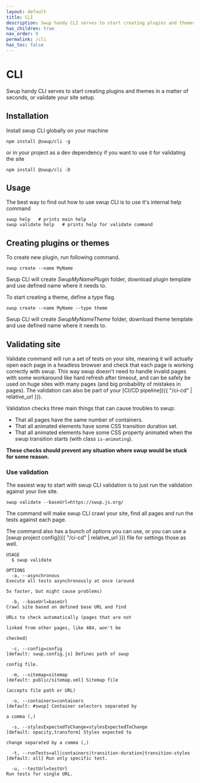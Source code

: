 ```yaml
---
layout: default
title: CLI
description: Swup handy CLI serves to start creating plugins and themes in a matter of seconds, or validate your site setup
has_children: true
nav_order: 8
permalink: /cli
has_toc: false
---
```


# CLI
Swup handy CLI serves to start creating plugins and themes in a matter of seconds, or validate your site setup.

## Installation
Install swup CLI globally on your machine
```shell
npm install @swup/cli -g
```

or in your project as a dev dependency if you want to use it for validating the site

```shell
npm install @swup/cli -D
```

## Usage
The best way to find out how to use swup CLI is to use it's internal help command 

```shell
swup help   # prints main help
swup validate help   # prints help for validate command
```

## Creating plugins or themes
To create new plugin, run following command. 
```shell
swup create --name MyName
```
Swup CLI will create *SwupMyNamePlugin* folder, download plugin template and use defined name where it needs to. 

To start creating a theme, define a type flag. 

```shell
swup create --name MyName --type theme
```

Swup CLI will create *SwupMyNameTheme* folder, download theme template and use defined name where it needs to. 

## Validating site
Validate command will run a set of tests on your site, meaning it will actually open each page in a headless browser and check that each page is working correctly with swup.
This way swup doesn't need to handle invalid pages with some workaround like hard refresh after timeout, and can be safely be used on huge sites with many pages (and big probability of mistakes in pages).
The validation can also be part of your [CI/CD pipeline]({{ "/ci-cd" | relative_url }}).

Validation checks three main things that can cause troubles to swup: 
* That all pages have the same number of containers.
* That all animated elements have some CSS transition duration set.
* That all animated elements have some CSS property animated when the swup transition starts (with class `is-animating`). 

**These checks should prevent any situation where swup would be stuck for some reason.** 


### Use validation
The easiest way to start with swup CLI validation is to just run the validation against your live site.

```shell
swup validate --baseUrl=https://swup.js.org/
```

The command will make swup CLI crawl your site, find all pages and run the tests against each page. 

The command also has a bunch of options you can use, or you can use a [swup project config]({{ "/ci-cd" | relative_url }}) file for settings those as well.

```
USAGE
  $ swup validate

OPTIONS
  -a, --asynchronous                                                   Execute all tests asynchronously at once (around
                                                                       5x faster, but might cause problems)

  -b, --baseUrl=baseUrl                                                Crawl site based on defined base URL and find
                                                                       URLs to check automatically (pages that are not
                                                                       linked from other pages, like 404, won't be
                                                                       checked)

  -c, --config=config                                                  [default: swup.config.js] Defines path of swup
                                                                       config file.

  -m, --sitemap=sitemap                                                [default: public/sitemap.xml] Sitemap file
                                                                       (accepts file path or URL)

  -o, --containers=containers                                          [default: #swup] Container selectors separated by
                                                                       a comma (,)

  -s, --stylesExpectedToChange=stylesExpectedToChange                  [default: opacity,transform] Styles expected to
                                                                       change separated by a comma (,)

  -t, --runTests=all|containers|transition-duration|transition-styles  [default: all] Run only specific test.

  -u, --testUrl=testUrl                                                Run tests for single URL.
```
